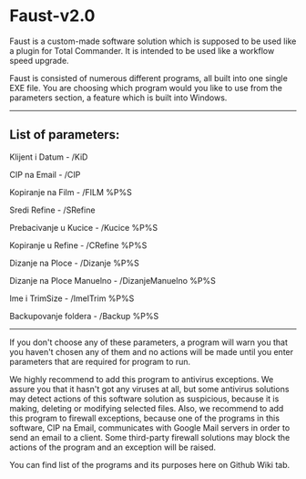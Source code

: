 # Faust-v2.0
Faust is a custom-made software solution which is supposed to be used like a plugin for Total Commander. It is intended to be used like a workflow speed upgrade.

Faust is consisted of numerous different programs, all built into one single EXE file.
You are choosing which program would you like to use from the parameters section, a feature which is built into Windows.

---------------------------------------------------------------------------------------------------------------------------------------------------------------------------
List of parameters:
---------------------------------------------------------------------------------------------------------------------------------------------------------------------------

Klijent i Datum - /KiD

CIP na Email - /CIP

Kopiranje na Film - /FILM %P%S

Sredi Refine - /SRefine

Prebacivanje u Kucice - /Kucice %P%S

Kopiranje u Refine - /CRefine %P%S

Dizanje na Ploce - /Dizanje %P%S

Dizanje na Ploce Manuelno - /DizanjeManuelno %P%S

Ime i TrimSize - /ImeITrim %P%S

Backupovanje foldera - /Backup %P%S

---------------------------------------------------------------------------------------------------------------------------------------------------------------------------
If you don't choose any of these parameters, a program will warn you that you haven't chosen any of them and no actions will be made until you enter parameters that are required for program to run.

We highly recommend to add this program to antivirus exceptions. We assure you that it hasn't got any viruses at all, but some antivirus solutions may detect actions of this software solution as suspicious, because it is making, deleting or modifying selected files.
Also, we recommend  to add this program to firewall exceptions, because one of the programs in this software, CIP na Email, communicates with Google Mail servers in order to send an email to a client. Some third-party firewall solutions may block the actions of the program and an exception will be raised.

You can find list of the programs and its purposes here on Github Wiki tab.
